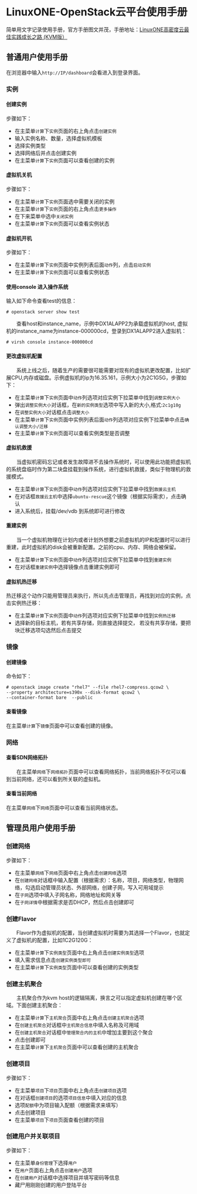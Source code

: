 # LinuxONE-OpenStack云平台使用手册
简单用文字记录使用手册，官方手册图文并茂，手册地址：[LinuxONE高密度云最佳实践成长之路 (KVM版）](https://csc.cn.ibm.com/roadmap/index/e96159c6-cf9b-47cb-bb13-17cb5cecdaf7?eventId=)

## 普通用户使用手册
在浏览器中输入`http://IP/dashboard`会看进入到登录界面。
### 实例
#### 创建实例
步骤如下：
- 在主菜单`计算`下`实例`页面的右上角点击`创建实例`
- 输入实例名称、数量，选择虚拟机模板
- 选择实例类型
- 选择网络后并点击创建实例
- 在主菜单`计算`下`实例`页面可以查看创建的实例

#### 虚拟机关机
步骤如下：
- 在主菜单`计算`下`实例`页面选中需要关闭的实例
- 在主菜单`计算`下`实例`页面的右上角点击`更多操作`
- 在下来菜单中选中`关闭实例`
- 在主菜单`计算`下`实例`页面可以查看实例状态

#### 虚拟机开机
步骤如下：
- 在主菜单`计算`下`实例`页面中实例列表后面`动作`列，点击`启动实例`
- 在主菜单`计算`下`实例`页面可以查看实例状态

#### 使用console 进入操作系统
输入如下命令查看test的信息：
```
# openstack server show test
```
&#8195;&#8195;查看host和instance_name，示例中DX1ALAPP2为承载虚拟机的host, 虚拟机的instance_name为instance-000000cd，登录到DX1ALAPP2进入虚拟机：
```
# virsh console instance-000000cd
```
#### 更改虚拟机配置
&#8195;&#8195;系统上线之后，随着生产的需要很可能需要对现有的虚拟机更改配置，比如扩展CPU,内存或磁盘。示例虚拟机的ip为16.35.161，示例大小为2C1G5G，步骤如下：
- 在主菜单`计算`下`实例`页面中`动作`列选项对应实例下拉菜单中找到`调整实例大小`
- 弹出`调整实例大小`对话框，在`新的实例类型`选项中写入新的大小,格式:`2c1g10g`
- 在`调整实例大小`对话框点击`调整大小`
- 在主菜单`计算`下`实例`页面中实例列表后面`动作`列选项对应实例下拉菜单中点击`确认调整大小/迁移`
- 在主菜单`计算`下`实例`页面可以查看实例类型是否调整

#### 虚拟机救援
&#8195;&#8195;当虚拟机密码忘记或者发生故障进不去操作系统时，可以使用此功能把虚拟机的系统盘临时作为第二块盘挂载到操作系统，进行虚拟机救援，类似于物理机的救援模式。
- 在主菜单`计算`下`实例`页面中`动作`列选项对应实例下拉菜单中找到`救援云主机`
- 在对话框`救援云主机`中选择`ubuntu-rescue`这个镜像（根据实际需求），点击确认
- 进入系统后，挂载/dev/vdb 到系统即可进行修改

#### 重建实例
&#8195;&#8195;当一个虚拟机物理在计划内或者计划外想要之前虚拟机的IP和配置时可以进行重建，此时虚拟机的disk会被重新配置。之前的cpu、内存、网络会被保留。
- 在主菜单`计算`下`实例`页面中`动作`列选项对应实例下拉菜单中找到`重建实例`
- 在对话框`重建实例`中选择镜像点击重建实例即可

#### 虚拟机热迁移
热迁移这个动作只能用管理员来执行，所以先点击管理员，再找到对应的实例，点击实例热迁移：
- 在主菜单`计算`下`实例`页面中`动作`列选项对应实例下拉菜单中找到`实例热迁移`
- 选择新的目标主机，若有共享存储，则直接选择提交， 若没有共享存储，要把块迁移选项勾选然后点击提交

### 镜像
#### 创建镜像
命令如下：
```
# openstack image create "rhel7" --file rhel7-compress.qcow2 \
--property architecture=s390x --disk-format qcow2 \
--container-format bare  --public
```
#### 查看镜像
在主菜单`计算`下`镜像`页面中可以查看创建的镜像。

### 网络
#### 查看SDN网络拓扑
&#8195;&#8195;在主菜单`网络`下`网络拓扑`页面中可以查看网络拓扑，当前网络拓扑不仅可以看到当前网络，还可以看到所关联的虚拟机。
#### 查看当前网络
在主菜单`网络`下`网络`页面中可以查看当前网络状态。

## 管理员用户使用手册
### 创建网络
步骤如下：
- 在主菜单`网络`下`网络`页面中右上角点击`创建网络`选项
- 在`创建网络`对话框中输入配置（根据需求）：名称，项目，网络类型，物理网络，勾选启动管理员状态、外部网络，创建子网，写入可用域提示
- 在`子网`选项中填入子网名称，网络地址和网关等
- 在`子网详情`中根据需求是否DHCP，然后点击创建即可

### 创建Flavor
&#8195;&#8195;Flavor作为虚拟机的配置，当创建虚拟机时需要为其选择一个Flavor，也就定义了虚拟机的配置，比如1C2G120G：
- 在主菜单`计算`下`实例类型`页面中右上角点击`创建实例类型`选项
- 填入需求信息点击`创建实例类型即可`
- 在主菜单`计算`下`实例类型`页面中可以查看创建的实例类型

### 创建主机聚合
&#8195;&#8195;主机聚合作为kvm host的逻辑隔离，换言之可以指定虚拟机创建在哪个区域。下面创建主机聚合：
- 在主菜单`计算`下`主机聚合`页面中右上角点击`创建主机聚合`选项
- 在`创建主机聚合`对话框中`主机聚合信息`中填入名称及可用域
- 在`创建主机聚合`对话框中`管理聚合内的主机`中增加主要到这个聚合
- 点击创建即可
- 在主菜单`计算`下`主机聚合`页面中可以查看创建的主机聚合

### 创建项目
步骤如下：
- 在主菜单`项目`下`项目`页面中右上角点击`创建项目`选项
- 在对话框`创建项目`的选项`项目信息`中填入对应的信息
- 选项`配额`中为项目输入配额（根据需求来填写）
- 点击创建项目
- 在主菜单`项目`下`项目`页面查看创建的项目

### 创建用户并关联项目
步骤如下：
- 在主菜单`身份管理`下选择`用户`
- 在`用户`页面右上角点击`创建用户`选项
- 在`创建用户`对话框中选择项目并填写密码等信息
- 藏尸用刚刚创建的用户登陆平台
